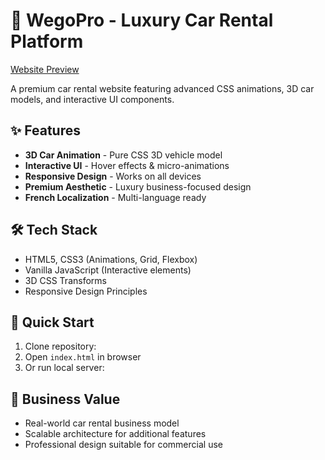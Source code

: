 # 🚗 WegoPro - Luxury Car Rental Platform

<a href="WegoPro Preview](https://codepen.io/Nadine-Haragua/full/OPMgyxK" target="_blank"> Website Preview </a>

A premium car rental website featuring advanced CSS animations, 3D car models, and interactive UI components.

## ✨ Features
- **3D Car Animation** - Pure CSS 3D vehicle model
- **Interactive UI** - Hover effects & micro-animations  
- **Responsive Design** - Works on all devices
- **Premium Aesthetic** - Luxury business-focused design
- **French Localization** - Multi-language ready

## 🛠️ Tech Stack
- HTML5, CSS3 (Animations, Grid, Flexbox)
- Vanilla JavaScript (Interactive elements)
- 3D CSS Transforms
- Responsive Design Principles

## 🚀 Quick Start
1. Clone repository: 
2. Open `index.html` in browser
3. Or run local server: 

## 💼 Business Value
- Real-world car rental business model
- Scalable architecture for additional features
- Professional design suitable for commercial use
